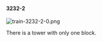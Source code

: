 #### 3232-2
![train-3232-2-0.png](https://github.com/lil-lab/nlvr/raw/master/nlvr/train/images/67/train-3232-2-0.png "train-3232-2-0.png")

There is a tower with only one block.